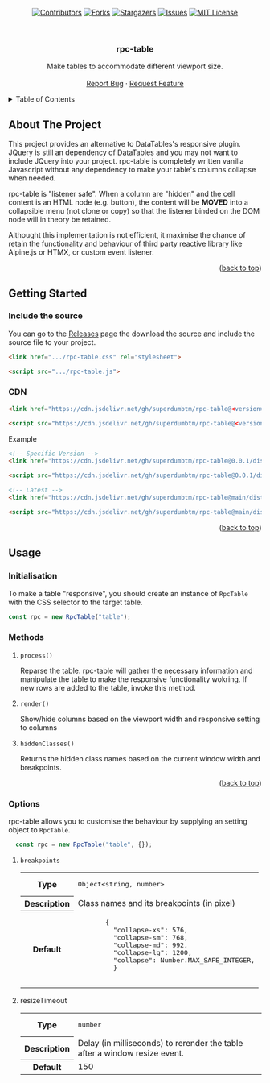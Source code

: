 <a id="readme-top"></a>



<!-- PROJECT SHIELDS -->
<div align="center">
  
  [![Contributors][contributors-shield]][contributors-url]
  [![Forks][forks-shield]][forks-url]
  [![Stargazers][stars-shield]][stars-url]
  [![Issues][issues-shield]][issues-url]
  [![MIT License][license-shield]][license-url]
  
</div>



<!-- PROJECT LOGO -->
<br />
<div align="center">
  <h3 align="center">rpc-table</h3>

  <p align="center">
    Make tables to accommodate different viewport size.
    <br />
    <br />
    <a href="https://github.com/SuperDumbTM/rpc-table/issues/new?labels=bug&template=bug-report---.md">Report Bug</a>
    ·
    <a href="https://github.com/SuperDumbTM/rpc-table/issues/new?labels=enhancement&template=feature-request---.md">Request Feature</a>
  </p>
</div>



<!-- TABLE OF CONTENTS -->
<details>
  <summary>Table of Contents</summary>
  <ol>
    <li>
      <a href="#about-the-project">About The Project</a>
    </li>
    <li>
      <a href="#getting-started">Getting Started</a>
      <ul>
        <li><a href="#include-the-source">Include the source</a></li>
        <li><a href="#cdn">CDN</a></li>
      </ul>
    </li>
    <li><a href="#usage">Usage</a></li>
  </ol>
</details>



<!-- ABOUT THE PROJECT -->
## About The Project

<!-- <p align="center">
  <img src="https://github.com/SuperDumbTM/rpi-paper-eta/assets/71750702/df5b37b3-30d3-4504-87cb-6586f41e53db" width="70%">
<p align="right"> -->

This project provides an alternative to DataTables's responsive plugin. JQuery is still an dependency of DataTables and 
you may not want to include JQuery into your project. rpc-table is completely written vanilla Javascript without any dependency to 
make your table's columns collapse when needed.

rpc-table is "listener safe". When a column are "hidden" and the cell content is an HTML node (e.g. button), the content will be **MOVED** into a collapsible menu (not clone or copy) 
so that the listener binded on the DOM node will in theory be retained.

Althought this implementation is not efficient, it maximise the chance of retain the functionality and behaviour of third party reactive library like Alpine.js or HTMX, or custom event listener.


<p align="right">(<a href="#readme-top">back to top</a>)</p>



<!-- GETTING STARTED -->
## Getting Started

### Include the source
You can go to the [Releases](https://github.com/SuperDumbTM/rpc-table/releases) page the download the source and include 
the source file to your project.

```html
<link href=".../rpc-table.css" rel="stylesheet">

<script src=".../rpc-table.js">
```

### CDN
```html
<link href="https://cdn.jsdelivr.net/gh/superdumbtm/rpc-table@<version>/dist/rpc-table.min.css" rel="stylesheet">

<script src="https://cdn.jsdelivr.net/gh/superdumbtm/rpc-table@<version>/dist/rpc-table.min.js"></script>
```

Example
```html
<!-- Specific Version -->
<link href="https://cdn.jsdelivr.net/gh/superdumbtm/rpc-table@0.0.1/dist/rpc-table.min.css" rel="stylesheet">

<script src="https://cdn.jsdelivr.net/gh/superdumbtm/rpc-table@0.0.1/dist/rpc-table.min.js"></script>

<!-- Latest -->
<link href="https://cdn.jsdelivr.net/gh/superdumbtm/rpc-table@main/dist/rpc-table.min.css" rel="stylesheet">

<script src="https://cdn.jsdelivr.net/gh/superdumbtm/rpc-table@main/dist/rpc-table.min.js"></script>
```

<p align="right">(<a href="#readme-top">back to top</a>)</p>



<!-- USAGE EXAMPLES -->
## Usage

### Initialisation

To make a table "responsive", you should create an instance of `RpcTable` with the CSS selector to the target table.
```javascript
const rpc = new RpcTable("table");
```

### Methods

1. `process()`

   Reparse the table. rpc-table will gather the necessary information and manipulate the table to make the responsive functionality wokring. 
   If new rows are added to the table, invoke this method.

2. `render()`

   Show/hide columns based on the viewport width and responsive setting to columns

3. `hiddenClasses()`

   Returns the hidden class names based on the current window width and breakpoints.

<p align="right">(<a href="#readme-top">back to top</a>)</p>

### Options

rpc-table allows you to customise the behaviour by supplying an setting object to `RpcTable`.

```javascript
  const rpc = new RpcTable("table", {});
```

1. `breakpoints`
   <table>
     <tr>
       <th>Type</th>
       <td>
         <pre lang="javascript">Object&ltstring, number&gt</pre>
       </td>
      </tr>
      <tr>
        <th>Description</th>
        <td>Class names and its breakpoints (in pixel)</td>
      </tr>
      <tr>
        <th>Default</th>
        <td>
          <pre lang="javascript">
          {
            "collapse-xs": 576,
            "collapse-sm": 768,
            "collapse-md": 992,
            "collapse-lg": 1200,
            "collapse": Number.MAX_SAFE_INTEGER,
            }
          </pre>
        </td>
      </tr>
    </table>
  
3. resizeTimeout

     <table>
    <tr>
      <th>Type</th>
      <td>
        <pre lang="javascript">number</pre>
      </td>
    </tr>
    <tr>
      <th>Description</th>
      <td>Delay (in milliseconds) to rerender the table after a window resize event.</td>
    </tr>
    <tr>
      <th>Default</th>
      <td>
        150
      </td>
    </tr>
  </table>
   

<!-- MARKDOWN LINKS & IMAGES -->
<!-- https://www.markdownguide.org/basic-syntax/#reference-style-links -->
[contributors-shield]: https://img.shields.io/github/contributors/SuperDumbTM/rpc-table.svg?style=for-the-badge
[contributors-url]: https://github.com/SuperDumbTM/rpc-table/graphs/contributors
[forks-shield]: https://img.shields.io/github/forks/SuperDumbTM/rpc-table.svg?style=for-the-badge
[forks-url]: https://github.com/SuperDumbTM/rpc-table/network/members
[stars-shield]: https://img.shields.io/github/stars/SuperDumbTM/rpc-table.svg?style=for-the-badge
[stars-url]: https://github.com/SuperDumbTM/rpc-table/stargazers
[issues-shield]: https://img.shields.io/github/issues/SuperDumbTM/rpc-table.svg?style=for-the-badge
[issues-url]: https://github.com/SuperDumbTM/rpc-table/issues
[license-shield]: https://img.shields.io/github/license/SuperDumbTM/rpc-table.svg?style=for-the-badge
[license-url]: https://github.com/SuperDumbTM/rpc-table/blob/master/LICENSE.txt
